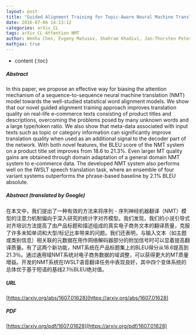 ```yaml
---
layout: post
title: "Guided Alignment Training for Topic-Aware Neural Machine Translation"
date: 2016-07-06 14:13:12
categories: arXiv_CL
tags: arXiv_CL Attention NMT
author: Wenhu Chen, Evgeny Matusov, Shahram Khadivi, Jan-Thorsten Peter
mathjax: true
---
```


* content
{:toc}

##### Abstract
In this paper, we propose an effective way for biasing the attention mechanism of a sequence-to-sequence neural machine translation (NMT) model towards the well-studied statistical word alignment models. We show that our novel guided alignment training approach improves translation quality on real-life e-commerce texts consisting of product titles and descriptions, overcoming the problems posed by many unknown words and a large type/token ratio. We also show that meta-data associated with input texts such as topic or category information can significantly improve translation quality when used as an additional signal to the decoder part of the network. With both novel features, the BLEU score of the NMT system on a product title set improves from 18.6 to 21.3%. Even larger MT quality gains are obtained through domain adaptation of a general domain NMT system to e-commerce data. The developed NMT system also performs well on the IWSLT speech translation task, where an ensemble of four variant systems outperforms the phrase-based baseline by 2.1% BLEU absolute.

##### Abstract (translated by Google)
在本文中，我们提出了一种有效的方法来将序列 - 序列神经机器翻译（NMT）模型的注意力机制偏向于深入研究的统计字对齐模型。我们发现，我们的小说引导式对齐培训方法提高了由产品标题和描述组成的真实电子商务文本的翻译质量，克服了许多未知单词和大型/标记比率带来的问题。我们还表明，与输入文本（如主题或类别信息）相关联的元数据在用作网络解码器部分的附加信号时可以显着提高翻译质量。有了这两个新功能，NMT系统在产品标题集上的BLEU得分从18.6提高到21.3％。通过通用域NMT系统对电子商务数据的域调整，可以获得更大的MT质量增益。开发的NMT系统在IWSLT语音翻译任务中表现良好，其中四个变体系统的总体优于基于短语的基线2.1％BLEU绝对值。

##### URL
[https://arxiv.org/abs/1607.01628](https://arxiv.org/abs/1607.01628)

##### PDF
[https://arxiv.org/pdf/1607.01628](https://arxiv.org/pdf/1607.01628)

